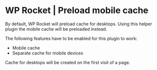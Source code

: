 # WP Rocket | Preload mobile cache

By default, WP Rocket will preload cache for desktops. Using this helper plugin the mobile cache will be preloaded instead.

The following features have to be enabled for this plugin to work:
* Mobile cache
* Separate cache for mobile devices

Cache for desktops will be created on the first visit of a page.
